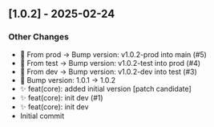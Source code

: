 ## [1.0.2] - 2025-02-24

### Other Changes

- 🔖 From prod → Bump version: v1.0.2-prod into main (#5)
- 🔖 From test → Bump version: v1.0.2-test into prod (#4)
- 🔖 From dev → Bump version: v1.0.2-dev into test (#3)
- 🔖 Bump version: 1.0.1 → 1.0.2
- ✨ feat(core): added initial version [patch candidate]
- ✨ feat(core): init dev (#1)
- ✨ feat(core): init dev
- Initial commit

